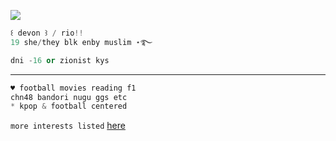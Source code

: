 ![](https://images-ext-2.discordapp.net/external/BctBZa6IS_CWzTpENdT8RJo2oYak4yl9nn4EAX7ZExo/https/dl.dropbox.com/s/etxsqhu1ioi5aen/88260B0E-4CB6-4132-AE7F-87301D377C8E.gi)

``` python 
꒰ devon ꒱ / rio!!
19 she/they blk enby muslim ⋆࿐

dni -16 or zionist kys
```
***

``` python
♥︎ football movies reading f1
chn48 bandori nugu ggs etc
* kpop & football centered
```
 
`
more interests listed
` [here](https://rentry.co/sulIi)